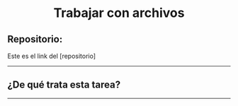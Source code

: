 <h1 align="center">	Trabajar con archivos</h1>

<h2>Repositorio:</h2>

Este es el link del [repositorio]

***
<h2>¿De qué trata esta tarea?</h2>


***
